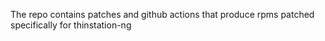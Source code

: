 The repo contains patches and github actions that produce rpms patched specifically for thinstation-ng
